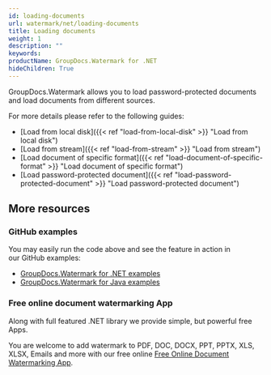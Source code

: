```yaml
---
id: loading-documents
url: watermark/net/loading-documents
title: Loading documents
weight: 1
description: ""
keywords: 
productName: GroupDocs.Watermark for .NET
hideChildren: True
---
```

GroupDocs.Watermark allows you to load password-protected documents and load documents from different sources.

For more details please refer to the following guides:

* [Load from local disk]({{< ref "load-from-local-disk" >}} "Load from local disk")
* [Load from stream]({{< ref "load-from-stream" >}} "Load from stream")
* [Load document of specific format]({{< ref "load-document-of-specific-format" >}} "Load document of specific format")
* [Load password-protected document]({{< ref "load-password-protected-document" >}} "Load password-protected document")

## More resources

### GitHub examples

You may easily run the code above and see the feature in action in our GitHub examples:

* [GroupDocs.Watermark for .NET examples](https://github.com/groupdocs-watermark/GroupDocs.Watermark-for-.NET)
* [GroupDocs.Watermark for Java examples](https://github.com/groupdocs-watermark/GroupDocs.Watermark-for-Java)

### Free online document watermarking App

Along with full featured .NET library we provide simple, but powerful free Apps.

You are welcome to add watermark to PDF, DOC, DOCX, PPT, PPTX, XLS, XLSX, Emails and more with our free online [Free Online Document Watermarking App](https://products.groupdocs.app/watermark).
